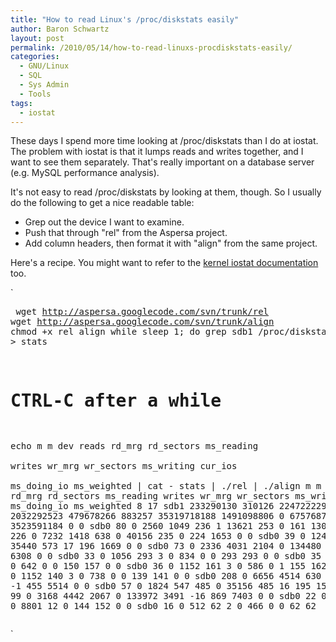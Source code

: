```yaml
---
title: "How to read Linux's /proc/diskstats easily"
author: Baron Schwartz
layout: post
permalink: /2010/05/14/how-to-read-linuxs-procdiskstats-easily/
categories:
  - GNU/Linux
  - SQL
  - Sys Admin
  - Tools
tags:
  - iostat
---
```

These days I spend more time looking at /proc/diskstats than I do at iostat. The problem with iostat is that it lumps reads and writes together, and I want to see them separately. That's really important on a database server (e.g. MySQL performance analysis).

It's not easy to read /proc/diskstats by looking at them, though. So I usually do the following to get a nice readable table:

*   Grep out the device I want to examine.
*   Push that through "rel" from the Aspersa project.
*   Add column headers, then format it with "align" from the same project.

Here's a recipe. You might want to refer to the [kernel iostat documentation][1] too.

`<pre>
wget http://aspersa.googlecode.com/svn/trunk/rel
wget http://aspersa.googlecode.com/svn/trunk/align
chmod +x rel align
while sleep 1; do grep sdb1 /proc/diskstats; done > stats
# CTRL-C after a while
echo m m dev  reads   rd_mrg rd_sectors ms_reading \
  writes   wr_mrg     wr_sectors  ms_writing  cur_ios \
  ms_doing_io ms_weighted | cat - stats | ./rel | ./align
m  m dev      reads rd_mrg  rd_sectors ms_reading    writes wr_mrg  wr_sectors ms_writing cur_ios ms_doing_io ms_weighted
8 17 sdb1 233290130 310126 22472222903 2032292523 479678266 883257 35319718188 1491098806       0   675768709  3523591184
0  0 sdb0        80      0        2560       1049       236      1       13621        253       0         161        1302
0  0 sdb0       226      0        7232       1418       638      0       40156        235       0         224        1653
0  0 sdb0        39      0        1248        295       519      0       35440        573      17         196        1669
0  0 sdb0        73      0        2336       4031      2104      0      134480       3076     -17         908        6308
0  0 sdb0        33      0        1056        293         3      0         834          0       0         293         293
0  0 sdb0        35      0        1120        157         3      0         642          0       0         150         157
0  0 sdb0        36      0        1152        161         3      0         586          0       1         155         162
0  0 sdb0        36      0        1152        140         3      0         738          0       0         139         141
0  0 sdb0       208      0        6656       4514       630      0       40552       1002      -1         455        5514
0  0 sdb0        57      0        1824        547       485      0       35156        485      16         195        1566
0  0 sdb0        99      0        3168       4442      2067      0      133972       3491     -16         869        7403
0  0 sdb0        22      0         704        140        20      0        8801         12       0         144         152
0  0 sdb0        16      0         512         62         2      0         466          0       0          62          62
</pre>`

 [1]: http://www.mjmwired.net/kernel/Documentation/iostats.txt

